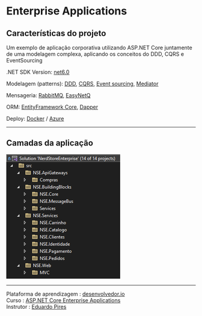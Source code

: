 # Enterprise Applications

## Características do projeto
  Um exemplo de aplicação corporativa utilizando ASP.NET Core juntamente de uma modelagem complexa, aplicando os conceitos do DDD, CQRS e EventSourcing

  .NET SDK Version: [net6.0](https://dotnet.microsoft.com/en-us/download/dotnet/6.0)

  Modelagem (patterns): [DDD](https://en.wikipedia.org/wiki/Domain-driven_design), [CQRS](https://docs.microsoft.com/pt-br/azure/architecture/patterns/cqrs), [Event sourcing](https://microservices.io/patterns/data/event-sourcing.html), [Mediator](https://pt.wikipedia.org/wiki/Mediator)

  Mensageria: [RabbitMQ](https://en.wikipedia.org/wiki/RabbitMQ), [EasyNetQ](https://easynetq.com/)

  ORM: [EntityFramework Core](https://pt.wikipedia.org/wiki/Entity_Framework), [Dapper](https://en.wikipedia.org/wiki/Dapper_ORM)

  Deploy: [Docker](https://en.wikipedia.org/wiki/Docker_(software)) / [Azure](https://en.wikipedia.org/wiki/Microsoft_Azure)

---

## Camadas da aplicação

  ![Solution Explorer](docs/sln.png)

---

  Plataforma de aprendizagem : [desenvolvedor.io](https://desenvolvedor.io/cursos)  
  Curso : [ASP.NET Core Enterprise Applications](https://desenvolvedor.io/curso-online-asp-net-core-enterprise-applications)  
  Instrutor : [Eduardo Pires](https://desenvolvedor.io/instrutor/eduardo-pires)
